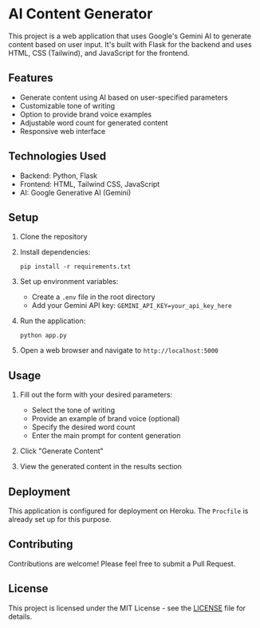 # AI Content Generator

This project is a web application that uses Google's Gemini AI to generate content based on user input. It's built with Flask for the backend and uses HTML, CSS (Tailwind), and JavaScript for the frontend.

## Features

- Generate content using AI based on user-specified parameters
- Customizable tone of writing
- Option to provide brand voice examples
- Adjustable word count for generated content
- Responsive web interface

## Technologies Used

- Backend: Python, Flask
- Frontend: HTML, Tailwind CSS, JavaScript
- AI: Google Generative AI (Gemini)

## Setup

1. Clone the repository
2. Install dependencies:
   ```
   pip install -r requirements.txt
   ```
3. Set up environment variables:
   - Create a `.env` file in the root directory
   - Add your Gemini API key: `GEMINI_API_KEY=your_api_key_here`

4. Run the application:
   ```
   python app.py
   ```

5. Open a web browser and navigate to `http://localhost:5000`

## Usage

1. Fill out the form with your desired parameters:
   - Select the tone of writing
   - Provide an example of brand voice (optional)
   - Specify the desired word count
   - Enter the main prompt for content generation

2. Click "Generate Content"
3. View the generated content in the results section

## Deployment

This application is configured for deployment on Heroku. The `Procfile` is already set up for this purpose.

## Contributing

Contributions are welcome! Please feel free to submit a Pull Request.

## License

This project is licensed under the MIT License - see the [LICENSE](LICENSE) file for details.
